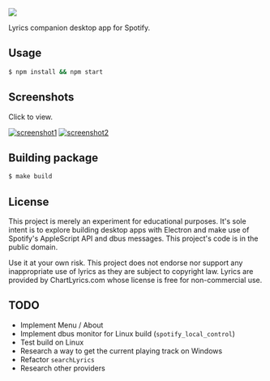 ![](https://raw.githubusercontent.com/dieb/spotify-lyrics/master/assets/img/logo.png)

Lyrics companion desktop app for Spotify.


## Usage

```bash
$ npm install && npm start
```

## Screenshots

Click to view.

[![screenshot1](https://raw.githubusercontent.com/dieb/spotify-lyrics/master/assets/img/screenshot1-th.png)](https://raw.githubusercontent.com/dieb/spotify-lyrics/master/assets/img/screenshot1.png)
[![screenshot2](https://raw.githubusercontent.com/dieb/spotify-lyrics/master/assets/img/screenshot2-th.png)](https://raw.githubusercontent.com/dieb/spotify-lyrics/master/assets/img/screenshot2.png)

## Building package

```bash
$ make build
```


## License

This project is merely an experiment for educational purposes. It's sole intent is to explore building desktop apps with Electron and make use of Spotify's AppleScript API and dbus messages. This project's code is in the public domain.

Use it at your own risk. This project does not endorse nor support any inappropriate use of lyrics as they are subject to copyright law. Lyrics are provided by ChartLyrics.com whose license is free for non-commercial use.


## TODO

- Implement Menu / About
- Implement dbus monitor for Linux build (`spotify_local_control`)
- Test build on Linux
- Research a way to get the current playing track on Windows
- Refactor `searchLyrics`
- Research other providers
